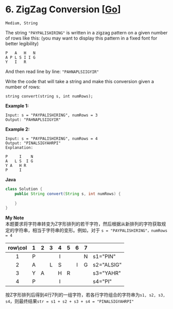 # 6. ZigZag Conversion [[Go](https://github.com/Apollo4634/LeetCode/blob/master/solution/string/ZigZagConversion.java)]

```Medium, String```

The string `"PAYPALISHIRING"` is written in a zigzag pattern on a given number of rows like this: (you may want to display this pattern in a fixed font for better legibility)

```
P   A   H   N
A P L S I I G
Y   I   R
```

And then read line by line: `"PAHNAPLSIIGYIR"`

Write the code that will take a string and make this conversion given a number of rows:

```
string convert(string s, int numRows);
```

**Example 1:**

```
Input: s = "PAYPALISHIRING", numRows = 3
Output: "PAHNAPLSIIGYIR"
```

**Example 2:**

```
Input: s = "PAYPALISHIRING", numRows = 4
Output: "PINALSIGYAHRPI"
Explanation:

P     I    N
A   L S  I G
Y A   H R
P     I
```

**Java**
```java
class Solution {
    public String convert(String s, int numRows) {
        
    }
}
```

**My Note**  
​        本题要求将字符串转变为Z字形排列的若干字符，然后根据从新排列的字符获取规定的字符串，相当于字符串的变形。例如，对于 `s = "PAYPALISHIRING"，numRows = 4  `  

| row\col | 1 | 2 | 3 | 4 | 5 | 6 | 7 |  |
|:--:|:--:|:--:|:--:|:--:|:--:|:--:|:--:|:---|
| 1 | P | | | I | | | N | s1="PIN" |
| 2 | A | | L | S | | I | G | s2="ALSIG" |
| 3 | Y | A | | H | R | | | s3="YAHR" |
| 4 | P | | | I | | | | s4="PI" |

​        按Z字形排列后得到4行7列的一组字符，若各行字符组合的字符串为`s1, s2, s3, s4`，则最终结果`str = s1 + s2 + s3 + s4 = "PINALSIGYAHRPI"`



